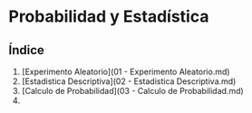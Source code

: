 # Probabilidad y Estadística

## Índice

1. [Experimento Aleatorio](01 - Experimento Aleatorio.md)
2. [Estadistica Descriptiva](02 - Estadistica Descriptiva.md)
3. [Calculo de Probabilidad](03 - Calculo de Probabilidad.md)
4. 

